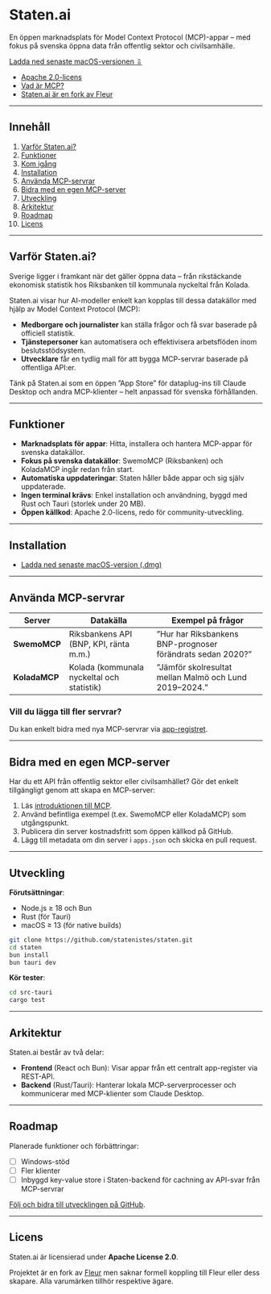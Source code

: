 # Staten.ai

En öppen marknadsplats för Model Context Protocol (MCP)-appar – med fokus på svenska öppna data från offentlig sektor och civilsamhälle.

[Ladda ned senaste macOS-versionen ⇩](https://github.com/aerugo/staten/releases/latest/download/Staten.dmg)

- [Apache 2.0-licens](LICENSE)
- [Vad är MCP?](https://modelcontextprotocol.io)
- [Staten.ai är en fork av Fleur](https://www.fleurmcp.com/)

---

## Innehåll

1. [Varför Staten.ai?](#varför-statenai)
2. [Funktioner](#funktioner)
3. [Kom igång](#kom-igång)
4. [Installation](#installation)
5. [Använda MCP-servrar](#använda-mcp-servrar)
6. [Bidra med en egen MCP-server](#bidra-med-en-egen-mcp-server)
7. [Utveckling](#utveckling)
8. [Arkitektur](#arkitektur)
9. [Roadmap](#roadmap)
10. [Licens](#licens)

---

## Varför Staten.ai?

Sverige ligger i framkant när det gäller öppna data – från rikstäckande ekonomisk statistik hos Riksbanken till kommunala nyckeltal från Kolada.

Staten.ai visar hur AI-modeller enkelt kan kopplas till dessa datakällor med hjälp av Model Context Protocol (MCP):

- **Medborgare och journalister** kan ställa frågor och få svar baserade på officiell statistik.
- **Tjänstepersoner** kan automatisera och effektivisera arbetsflöden inom beslutsstödsystem.
- **Utvecklare** får en tydlig mall för att bygga MCP-servrar baserade på offentliga API:er.

Tänk på Staten.ai som en öppen ”App Store” för dataplug-ins till Claude Desktop och andra MCP-klienter – helt anpassad för svenska förhållanden.

---

## Funktioner

- **Marknadsplats för appar**: Hitta, installera och hantera MCP-appar för svenska datakällor.
- **Fokus på svenska datakällor**: SwemoMCP (Riksbanken) och KoladaMCP ingår redan från start.
- **Automatiska uppdateringar**: Staten håller både appar och sig själv uppdaterade.
- **Ingen terminal krävs**: Enkel installation och användning, byggd med Rust och Tauri (storlek under 20 MB).
- **Öppen källkod**: Apache 2.0-licens, redo för community-utveckling.

---

## Installation

- [Ladda ned senaste macOS-version (.dmg)](https://github.com/aerugo/staten.ai/releases/latest/download/Staten.dmg)

---

## Använda MCP-servrar

| Server | Datakälla | Exempel på frågor |
|--------|-----------|--------------------|
| **SwemoMCP** | Riksbankens API (BNP, KPI, ränta m.m.) | ”Hur har Riksbankens BNP-prognoser förändrats sedan 2020?” |
| **KoladaMCP** | Kolada (kommunala nyckeltal och statistik) | ”Jämför skolresultat mellan Malmö och Lund 2019–2024.” |

### Vill du lägga till fler servrar?

Du kan enkelt bidra med nya MCP-servrar via [app-registret](https://github.com/aerugo/staten.ai-app-registry).

---

## Bidra med en egen MCP-server

Har du ett API från offentlig sektor eller civilsamhället? Gör det enkelt tillgängligt genom att skapa en MCP-server:

1. Läs [introduktionen till MCP](https://modelcontextprotocol.io/introduction).
2. Använd befintliga exempel (t.ex. SwemoMCP eller KoladaMCP) som utgångspunkt.
3. Publicera din server kostnadsfritt som öppen källkod på GitHub.
4. Lägg till metadata om din server i `apps.json` och skicka en pull request.

---

## Utveckling

**Förutsättningar**:

- Node.js ≥ 18 och Bun
- Rust (för Tauri)
- macOS ≥ 13 (för native builds)

```bash
git clone https://github.com/statenistes/staten.git
cd staten
bun install
bun tauri dev
```

**Kör tester**:

```bash
cd src-tauri
cargo test
```

---

## Arkitektur

Staten.ai består av två delar:

- **Frontend** (React och Bun): Visar appar från ett centralt app-register via REST-API.
- **Backend** (Rust/Tauri): Hanterar lokala MCP-serverprocesser och kommunicerar med MCP-klienter som Claude Desktop.

---

## Roadmap

Planerade funktioner och förbättringar:

- [ ] Windows-stöd
- [ ] Fler klienter
- [ ] Inbyggd key-value store i Staten-backend för cachning av API-svar från MCP-servrar

[Följ och bidra till utvecklingen på GitHub](https://github.com/aerugo/staten.ai/issues).

---

## Licens

Staten.ai är licensierad under **Apache License 2.0**.

Projektet är en fork av [Fleur](https://www.fleurmcp.com/) men saknar formell koppling till Fleur eller dess skapare. Alla varumärken tillhör respektive ägare.